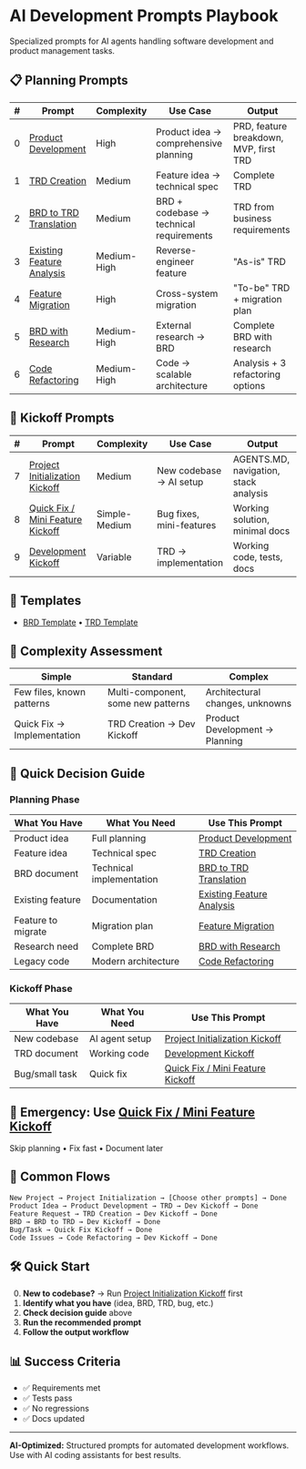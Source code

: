 # AI Development Prompts Playbook

Specialized prompts for AI agents handling software development and product management tasks.

## 📋 Planning Prompts

| # | Prompt | Complexity | Use Case | Output |
|---|--------|------------|----------|---------|
| 0 | [Product Development](planning/product-development-prompt.md) | High | Product idea → comprehensive planning | PRD, feature breakdown, MVP, first TRD |
| 1 | [TRD Creation](planning/trd-creation-prompt.md) | Medium | Feature idea → technical spec | Complete TRD |
| 2 | [BRD to TRD Translation](planning/brd-to-trd-translation-prompt.md) | Medium | BRD + codebase → technical requirements | TRD from business requirements |
| 3 | [Existing Feature Analysis](planning/existing-feature-analysis-prompt.md) | Medium-High | Reverse-engineer feature | "As-is" TRD |
| 4 | [Feature Migration](planning/feature-migration-prompt.md) | High | Cross-system migration | "To-be" TRD + migration plan |
| 5 | [BRD with Research](planning/brd-creation-with-research-prompt.md) | Medium-High | External research → BRD | Complete BRD with research |
| 6 | [Code Refactoring](planning/code-refactoring-prompt.md) | Medium-High | Code → scalable architecture | Analysis + 3 refactoring options |

## 🚀 Kickoff Prompts

| # | Prompt | Complexity | Use Case | Output |
|---|--------|------------|----------|---------|
| 7 | [Project Initialization Kickoff](kickoff/project-initialization-kickoff-prompt.md) | Medium | New codebase → AI setup | AGENTS.MD, navigation, stack analysis |
| 8 | [Quick Fix / Mini Feature Kickoff](kickoff/quick-fix-kickoff-prompt.md) | Simple-Medium | Bug fixes, mini-features | Working solution, minimal docs |
| 9 | [Development Kickoff](kickoff/development-kickoff-prompt.md) | Variable | TRD → implementation | Working code, tests, docs |

## 📝 Templates
- [BRD Template](templates/brd-template.md) • [TRD Template](templates/trd-template.md)

## 🤖 Complexity Assessment
| Simple | Standard | Complex |
|--------|----------|---------|
| Few files, known patterns | Multi-component, some new patterns | Architectural changes, unknowns |
| Quick Fix → Implementation | TRD Creation → Dev Kickoff | Product Development → Planning |

## 🎯 Quick Decision Guide

### Planning Phase
| What You Have | What You Need | Use This Prompt |
|---------------|---------------|-----------------|
| Product idea | Full planning | [Product Development](planning/product-development-prompt.md) |
| Feature idea | Technical spec | [TRD Creation](planning/trd-creation-prompt.md) |
| BRD document | Technical implementation | [BRD to TRD Translation](planning/brd-to-trd-translation-prompt.md) |
| Existing feature | Documentation | [Existing Feature Analysis](planning/existing-feature-analysis-prompt.md) |
| Feature to migrate | Migration plan | [Feature Migration](planning/feature-migration-prompt.md) |
| Research need | Complete BRD | [BRD with Research](planning/brd-creation-with-research-prompt.md) |
| Legacy code | Modern architecture | [Code Refactoring](planning/code-refactoring-prompt.md) |

### Kickoff Phase
| What You Have | What You Need | Use This Prompt |
|---------------|---------------|-----------------|
| New codebase | AI agent setup | [Project Initialization Kickoff](kickoff/project-initialization-kickoff-prompt.md) |
| TRD document | Working code | [Development Kickoff](kickoff/development-kickoff-prompt.md) |
| Bug/small task | Quick fix | [Quick Fix / Mini Feature Kickoff](kickoff/quick-fix-kickoff-prompt.md) |

## 🚨 Emergency: Use [Quick Fix / Mini Feature Kickoff](kickoff/quick-fix-kickoff-prompt.md)
Skip planning • Fix fast • Document later

## 🔄 Common Flows
```
New Project → Project Initialization → [Choose other prompts] → Done
Product Idea → Product Development → TRD → Dev Kickoff → Done
Feature Request → TRD Creation → Dev Kickoff → Done  
BRD → BRD to TRD → Dev Kickoff → Done
Bug/Task → Quick Fix Kickoff → Done
Code Issues → Code Refactoring → Dev Kickoff → Done
```

## 🛠️ Quick Start
0. **New to codebase?** → Run [Project Initialization Kickoff](kickoff/project-initialization-kickoff-prompt.md) first
1. **Identify what you have** (idea, BRD, TRD, bug, etc.)
2. **Check decision guide** above
3. **Run the recommended prompt**
4. **Follow the output workflow**

## 📊 Success Criteria
- ✅ Requirements met
- ✅ Tests pass  
- ✅ No regressions
- ✅ Docs updated

---
**AI-Optimized:** Structured prompts for automated development workflows. Use with AI coding assistants for best results.


